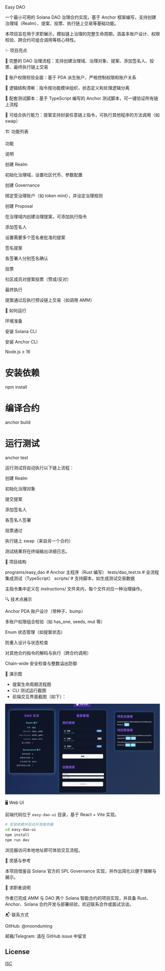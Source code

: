 Easy DAO

一个最小可用的 Solana DAO 治理合约实现，基于 Anchor 框架编写，支持创建治理域（Realm）、提案、投票、执行链上交易等基础功能。

本项目旨在用于求职展示，模拟链上治理的完整生命周期，涵盖多账户设计、权限校验、跨合约可组合调用等核心特性。

✨ 项目亮点

🧩 完整的 DAO 治理流程：支持创建治理域、治理对象、提案、添加签名人、投票、最终执行链上交易

🔐 账户权限校验全面：基于 PDA 派生账户，严格控制权限和账户关系

🧠 逻辑结构清晰：指令按功能模块组织，状态定义和处理逻辑分离

🧪 配套测试脚本：基于 TypeScript 编写的 Anchor 测试脚本，可一键验证所有链上流程

🔄 可组合执行能力：提案支持封装任意链上指令，可执行其他程序的方法调用（如 swap）

🏗️ 功能列表

功能

说明

创建 Realm

初始化治理域，设置社区代币、参数配置

创建 Governance

绑定受治理账户（如 token mint），并设定治理规则

创建 Proposal

在治理域内创建治理提案，可添加执行指令

添加签名人

设置需要多个签名者批准的提案

签名提案

各签署人分别签名确认

投票

社区成员对提案投票（赞成/反对）

最终执行

提案通过后执行预设链上交易（如调用 AMM）

🧪 如何运行

环境准备

安装 Solana CLI

安装 Anchor CLI

Node.js ≥ 16

# 安装依赖
npm install

# 编译合约
anchor build

# 运行测试
anchor test

运行测试将自动执行以下链上流程：

创建 Realm

初始化治理对象

提交提案

添加签名人

各签名人签署

投票通过

执行链上 swap（来自另一个合约）

测试结果将在终端输出详细日志。

📁 项目结构

programs/easy_dao     # Anchor 主程序（Rust 编写）
tests/dao_test.ts     # 全流程集成测试（TypeScript）
scripts/              # 支持脚本，如生成测试交易数据

主指令集中定义在 instructions/ 文件夹内，每个文件对应一种治理操作。

🔍 技术点展示

Anchor PDA 账户设计（带种子、bump）

多账户权限组合校验（如 has_one, seeds, mut 等）

Enum 状态管理（如提案状态）

防重入设计与状态检查

对其他合约指令的解码与执行（跨合约调用）

Chain-wide 安全检查与整数溢出防御

📸 演示图

- 提案生命周期流程图
- CLI 测试运行截图
- 前端交互界面截图（如下）：

![DAO 前端界面](./screenshot.png)

🖥️ Web UI

前端代码位于 `easy-dao-ui` 目录，基于 React + Vite 实现。

```bash
# 安装依赖并启动开发服务器
cd easy-dao-ui
npm install
npm run dev
```

浏览器访问本地地址即可体验交互流程。

🧠 灵感与参考

本项目借鉴自 Solana 官方的 SPL Governance 实现，并作出简化以便于理解与展示。

🧳 求职者说明

作者已完成 AMM 与 DAO 两个 Solana 智能合约的项目实现，并具备 Rust、Anchor、Solana 合约开发与部署经验，欢迎联系合作或面试洽谈。

📬 联系方式

GitHub: @moonduming

邮箱/Telegram: 请在 GitHub issue 中留言

## License

[ISC](./LICENSE)


